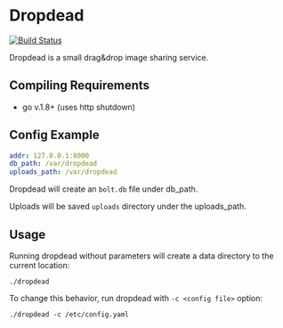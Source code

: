 Dropdead
========

[![Build Status](https://drone.glitch.fi/api/badges/avesanen/dropdead/status.svg)](https://drone.glitch.fi/avesanen/dropdead)

Dropdead is a small drag&drop image sharing service.


Compiling Requirements
----------------------

- go v.1.8+ (uses http shutdown)


Config Example
--------------

```yaml
addr: 127.0.0.1:8000
db_path: /var/dropdead
uploads_path: /var/dropdead
```

Dropdead will create an `bolt.db` file under db_path.

Uploads will be saved `uploads` directory under the uploads_path.


Usage
-----

Running dropdead without parameters will create a data directory to the current location:

`./dropdead`


To change this behavior, run dropdead with `-c <config file>` option:

`./dropdead -c /etc/config.yaml`
